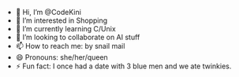 - 👋 Hi, I’m @CodeKini
- 👀 I’m interested in Shopping
- 🌱 I’m currently learning C/Unix
- 💞️ I’m looking to collaborate on AI stuff
- 📫 How to reach me: by snail mail
- 😄 Pronouns: she/her/queen
- ⚡ Fun fact: I once had a date with 3 blue men and we ate twinkies.

<!---
CodeKini/CodeKini is a ✨ special ✨ repository because its `README.md` (this file) appears on your GitHub profile.
You can click the Preview link to take a look at your changes.
--->
